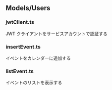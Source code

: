 ## Models/Users

### jwtClient.ts

JWT クライアントをサービスアカウントで認証する

### insertEvent.ts

イベントをカレンダーに追加する

### listEvent.ts

イベントのリストを表示する
